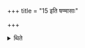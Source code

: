 +++
title = "15 इति षण्मासाः"

+++

<details><summary>थिते</summary>

15. Thus are the (first) six months. 
</details>
